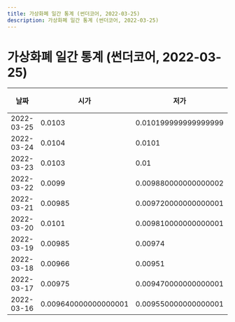 ```yaml
---
title: 가상화폐 일간 통계 (썬더코어, 2022-03-25)
description: 가상화폐 일간 통계 (썬더코어, 2022-03-25)
---
```


가상화폐 일간 통계 (썬더코어, 2022-03-25)
===

|날짜|시가|저가|고가|종가|비고|
|--|--|--|--|--|--|
|2022-03-25|0.0103|0.010199999999999999|0.0105|0.0104|    |
|2022-03-24|0.0104|0.0101|0.0104|0.0103|    |
|2022-03-23|0.0103|0.01|0.0104|0.0103|    |
|2022-03-22|0.0099|0.009880000000000002|0.0104|0.0103|    |
|2022-03-21|0.00985|0.009720000000000001|0.00996|0.0099|    |
|2022-03-20|0.0101|0.009810000000000001|0.0101|0.00985|    |
|2022-03-19|0.00985|0.00974|0.0101|0.0101|    |
|2022-03-18|0.00966|0.00951|0.009890000000000001|0.009880000000000002|    |
|2022-03-17|0.00975|0.009470000000000001|0.00976|0.00966|    |
|2022-03-16|0.009640000000000001|0.009550000000000001|0.0101|0.00975|    |
